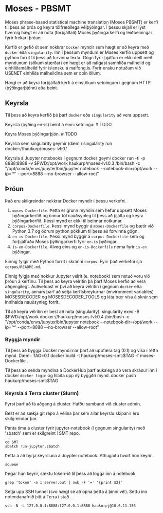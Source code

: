 # Moses - PBSMT
Moses phrase-based statistical machine translation (Moses PBSMT) er kerfi til þess að þróa og keyra tölfræðilega vélþýðingar.
Í þessu skjali er lýst hvernig hægt er að nota (forþjálfað) Moses þýðingarkerfi og leiðbeiningar fyrir frekari þróun.

Kerfið er gefið út sem nokkrar `Docker` myndir sem hægt er að keyra með `docker` eða `singularity`. Inn í þessum myndum er Moses kerfið uppsett og python forrit til þess að forvinna texta. Gögn fyrir þjálfun er ekki deilt með myndunum (sökum stærðar) en hægt er að nálgast samhliða málheild og einhliðamálheild fyrir íslensku á malfong.is. Fyrir ensku notuðum við USENET einhliða málheildina sem er opin öllum.

Hægt er að keyra forþjálfað kerfi á einstökum setningum í gegnum HTTP (þýðingarþjónn) eða beint.

## Keyrsla
Til þess að keyra kerfið þá þarf `docker` eða `singularity` að vera uppsett.

Keyrsla (þýðing en-is) beint á einni setningu:
    # TODO

Keyra Moses þýðingarþjón.
    # TODO

Keyrsla sem singularity geymir (dæmi)
    singularity run docker://haukurp/moses-lvl:0.1

Keyrsla á Jupyter notebooks í gegnum docker geymi
    docker run -ti -p 8888:8888 -v $PWD:/opt/work haukurp/moses-lvl:0.3 /bin/bash -c "/opt/conda/envs/jupyter/bin/jupyter notebook --notebook-dir=/opt/work --ip='*' --port=8888 --no-browser --allow-root"

## Þróun
Það eru skilgreindar nokkrar Docker myndir í þessu verkefni.

1. `moses-Dockerfile`. Þetta er grunn myndin sem hefur uppsett Moses þýðingarkerfið og önnur tól nauðsynleg til þess að þjálfa og keyra þýðingarkerfið. Þessi mynd er ekki til beinnar notkunar.
1. `corpus-Dockerfile`. Þessi mynd byggir á `moses-Dockerfile` og bætir við Python 3.7 og öðrum python pökkum til þess að forvinna gögn.
1. `en-is-Dockerfile`. Þessi mynd byggir á `corpus-Dockerfile` sem og forþjálfuðu Moses þýðingarkerfi fyrir `en-is` þýðingar.
1. `is-en-Dockerfile`. Alveg eins og `en-is-Dockerfile` nema fyrir `is-en` þýðingar.

Einnig fylgir með Python forrit í skránni `corpus`. Fyrir það verkefni sjá `corpus/README.md`.

Einnig fylgja með nokkur Jupyter vélrit (e. notebook) sem notuð voru við þróun á kerfinu. Til þess að keyra vélritin þá þarf Moses kerfið að vera aðgengilegt. Auðveldast er því að keyra vélritin í gegnum `docker` eða `singularity`, annars þarf að setja kerfisbreyturnar (environment variables) MOSESDECODER og MOSESDECODER_TOOLS og láta þær vísa á skrár sem innihalda nauðsynleg forrit.

Til að keyra vélritin er best að nota (singularity):
    singularity exec -B $PWD:/opt/work docker://haukurp/moses-lvl:0.4 /bin/bash -c "/opt/conda/envs/jupyter/bin/jupyter notebook --notebook-dir=/opt/work --ip='*' --port=8888 --no-browser --allow-root"

### Byggja myndir
Til þess að byggja Docker myndirnar þarf að uppfæra tag (0.1) og vísa í rétta mynd.
Dæmi:
    TAG=0.1
    docker build -t haukurp/moses-smt:$TAG -f moses-Dockerfile .

Til þess að senda myndina á DockerHub þarf aukalega að vera skráður inn í docker `docker login` og hlaða upp ný byggðri mynd.
    docker push haukurp/moses-smt:$TAG

### Keyrsla á Terra cluster (Slurm)
Fyrst þarf að fá aðgang á cluster. Hafðu samband við cluster admin.

Best er að sækja git repo á vélina þar sem allar keyrslu skipanir eru skilgreindar þar.

Panta tíma á cluster fyrir jupyter-notebook (í gegnum singularity) með 'sbatch' sem er skilgreint í SMT repo.
    
    cd SMT
    sbatch run-jupyter.sbatch

Þetta á að byrja keyrsluna á Juypter notebook. Athugaðu hvort hún keyrir.

    squeue

Þegar hún keyrir, sæktu token-ið til þess að logga inn á notebook.

    grep 'token' -m 1 server.out | awk -F '=' '{print $2}' 

Setja upp SSH tunnel (svo hægt sé að opna þetta á þinni vél). Settu inn notendanafnið þitt á Terra í stað <username>.

    ssh -N -L 127.0.0.1:8888:127.0.0.1:8888 haukurpj@10.6.11.156    

    

